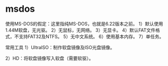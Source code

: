 # msdos
使用MS-DOS的假定：这里指纯MS-DOS，也就是6.22版本之前。
1）默认使用1.44M软盘，无光驱。
2）无鼠标，无网络。
3）无显卡。
4）默认FAT文件格式，不支持FAT32及NTFS。
5）无中文系统。
6）使用基本内存。
7）单任务。


常用工具
1）UltraISO：制作软盘镜像及ISO光盘镜像。

2）HD：将软盘镜像写入软盘（需要软驱）。
